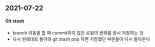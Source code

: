## 2021-07-22

#### Git stash

- branch 이동을 할 때 commit하지 않은 로컬의 변화를 잠시 저장하는 것
- 다시 원래대로 돌아와 git stash pop 하면 저장했던 부분들이 다시 돌아온다